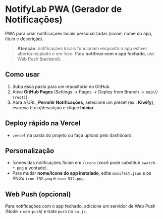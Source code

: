 
# NotifyLab PWA (Gerador de Notificações)

PWA para criar notificações locais personalizadas (ícone, nome do app, título e descrição).

> **Atenção**: notificações locais funcionam enquanto o app estiver aberto/instalado e em foco. Para **notificar com o app fechado**, use Web Push (backend).

## Como usar
1. Suba essa pasta para um repositório no GitHub.
2. Ative **GitHub Pages** (Settings → Pages → Deploy from Branch → `main`/`/ (root)`).
3. Abra a URL, **Permitir Notificações**, selecione um preset (ex.: **Kiwify**), escreva título/descrição e clique **Iniciar**.

## Deploy rápido na Vercel
- `vercel` na pasta do projeto ou faça upload pelo dashboard.

## Personalização
- Ícones das notificações ficam em `/icons` (você pode substituir `swatch-*.png` a vontade).
- Para mudar **nome/ícone do app instalado**, edite `manifest.json` e os PNGs `icon-192.png` e `icon-512.png`.

## Web Push (opcional)
Para notificações com o app fechado, adicione um servidor de Web Push (Node + `web-push`) e trate `push` no `sw.js`.
